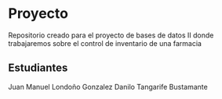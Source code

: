 # Proyecto
Repositorio creado para el proyecto de bases de datos II donde trabajaremos sobre el control de inventario de una farmacia
## Estudiantes
Juan Manuel Londoño Gonzalez
Danilo Tangarife Bustamante

